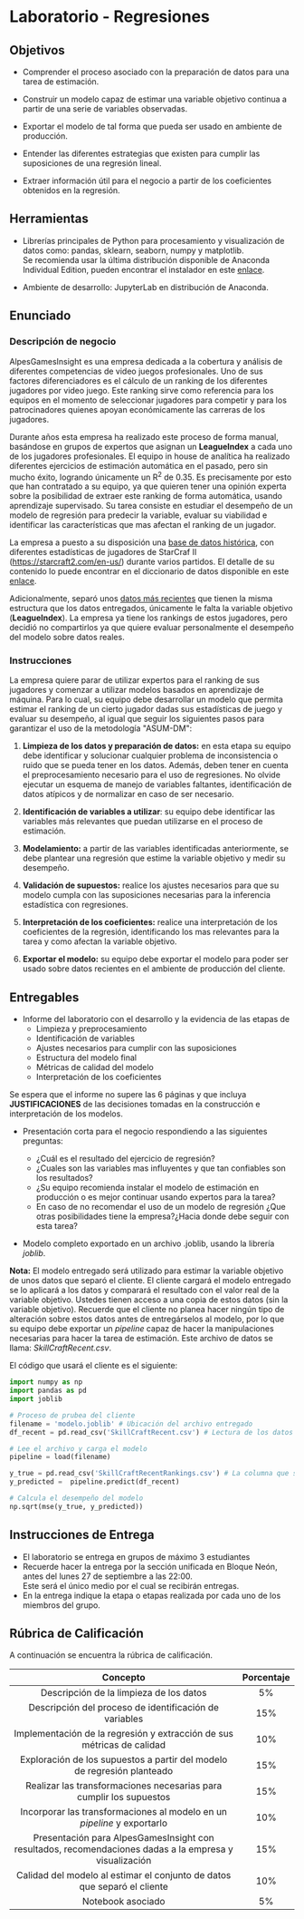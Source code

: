 # Laboratorio  - Regresiones

## Objetivos

- Comprender el proceso asociado con la preparación de datos para una tarea de estimación.

- Construir un modelo capaz de estimar una variable objetivo continua a partir de una serie de variables observadas.

- Exportar el modelo de tal forma que pueda ser usado en ambiente de producción.

- Entender las diferentes estrategias que existen para cumplir las suposiciones de una regresión lineal.

- Extraer información útil para el negocio a partir de los coeficientes obtenidos en la regresión.


## Herramientas

- Librerías principales de Python para procesamiento y visualización de datos como: pandas, sklearn, seaborn, numpy y matplotlib.  
    Se recomienda usar la última distribución disponible de Anaconda Individual Edition, pueden encontrar el instalador en este [enlace](https://www.anaconda.com/products/individual). 

- Ambiente de desarrollo: JupyterLab en distribución de Anaconda.  

## Enunciado

### Descripción de negocio

AlpesGamesInsight es una empresa dedicada a la cobertura y análisis de diferentes competencias de video juegos profesionales. Uno de sus factores diferenciadores es el cálculo de un ranking de los diferentes jugadores por video juego. Este ranking sirve como referencia para los equipos en el momento de seleccionar jugadores para competir y para los patrocinadores quienes apoyan económicamente las carreras de los jugadores. 

Durante años esta empresa ha realizado este proceso de forma manual, basándose en grupos de expertos que asignan un **LeagueIndex** a cada uno de los jugadores profesionales. 
El equipo in house de analítica ha realizado diferentes ejercicios de estimación automática en el pasado, pero sin mucho éxito, logrando únicamente un  R<sup>2</sup> de 0.35. Es precisamente por esto que han contratado a su equipo, ya que quieren tener una opinión experta sobre la posibilidad de extraer este ranking de forma automática, usando aprendizaje supervisado. Su tarea consiste en estudiar el desempeño de un modelo de regresión para predecir la variable, evaluar su viabilidad e identificar las características que mas afectan el ranking de un jugador.

La empresa a puesto a su disposición una [base de datos histórica](data/SkillCraftHistoric.csv), con diferentes estadísticas de jugadores de StarCraf II (https://starcraft2.com/en-us/) durante varios partidos. 
El detalle de su contenido lo puede encontrar en el diccionario de datos disponible en este [enlace](data/data_dictionary.md).

Adicionalmente, separó unos [datos más recientes](data/SkillCraftRecent.csv) que tienen la misma estructura que los datos entregados, únicamente le falta la variable objetivo (**LeagueIndex**). La empresa ya tiene los rankings de estos jugadores, pero decidió no compartirlos ya que quiere evaluar personalmente el desempeño del modelo sobre datos reales.


### Instrucciones 

La empresa quiere parar de utilizar expertos para el ranking de sus jugadores y comenzar a utilizar modelos basados en aprendizaje de máquina. 
Para lo cual, su equipo debe desarrollar un modelo que permita estimar el ranking de un cierto jugador dadas sus estadísticas de juego y evaluar su desempeño, al igual que seguir los siguientes pasos para garantizar el uso de la metodología "ASUM-DM":

1. **Limpieza de los datos y preparación de datos:** en esta etapa su equipo debe identificar y solucionar cualquier problema de inconsistencia o ruido que se pueda tener en los datos. Además, deben tener en cuenta el preprocesamiento necesario para el uso de regresiones. No olvide ejecutar un esquema de manejo de variables faltantes, identificación de datos atípicos y de normalizar en caso de ser necesario.

2. **Identificación de variables a utilizar**: su equipo debe identificar las variables más relevantes que puedan utilizarse en el proceso de estimación. 

3. **Modelamiento:** a partir de las variables identificadas anteriormente, se debe plantear una regresión que estime la variable objetivo y medir su desempeño.

4. **Validación de supuestos:** realice los ajustes necesarios para que su modelo cumpla con las suposiciones necesarias para la inferencia estadística con regresiones.

5. **Interpretación de los coeficientes:** realice una interpretación de los coeficientes de la regresión, identificando los mas relevantes para la tarea y como afectan la variable objetivo.

6. **Exportar el modelo:** su equipo debe exportar el modelo para poder ser usado sobre datos recientes en el ambiente de producción del cliente.



## Entregables

* Informe del laboratorio con el desarrollo y la evidencia de las etapas de
	* Limpieza y  preprocesamiento
	* Identificación de variables
	* Ajustes necesarios para cumplir con las suposiciones
	* Estructura del modelo final
	* Métricas de calidad del modelo
	* Interpretación de los coeficientes

Se espera que el informe no supere las 6 páginas y que incluya **JUSTIFICACIONES** de las decisiones tomadas en la construcción e interpretación de los modelos.

* Presentación corta para el negocio respondiendo a las siguientes preguntas:

	* ¿Cuál es  el resultado del ejercicio de regresión?	
	* ¿Cuales son las variables mas influyentes y que tan confiables son los resultados?
	* ¿Su equipo recomienda instalar el modelo de estimación en producción o es mejor continuar usando expertos para la tarea?
	* En caso de no recomendar el uso de un modelo de regresión ¿Que otras posibilidades tiene la empresa?¿Hacia donde debe seguir con esta tarea?

* Modelo completo exportado en un archivo .joblib, usando la librería *joblib*. 



**Nota:** 
El modelo entregado será utilizado para estimar la variable objetivo de unos datos que separó el cliente. El cliente cargará el modelo entregado se lo aplicará a los datos y comparará el resultado con el valor real de la variable  objetivo. Ustedes tienen acceso a una copia de estos datos (sin la variable objetivo). Recuerde que el cliente no planea hacer ningún tipo de alteración sobre estos datos antes de entregárselos al modelo, por lo que su equipo debe exportar un *pipeline* capaz de hacer la manipulaciones  necesarias para hacer la tarea de estimación. Este archivo de datos se llama: *SkillCraftRecent.csv*.

El código que usará el cliente es el siguiente:

```python
import numpy as np
import pandas as pd
import joblib

# Proceso de prubea del cliente
filename = 'modelo.joblib' # Ubicación del archivo entregado
df_recent = pd.read_csv('SkillCraftRecent.csv') # Lectura de los datos recientes

# Lee el archivo y carga el modelo
pipeline = load(filename)

y_true = pd.read_csv('SkillCraftRecentRankings.csv') # La columna que solo el cliente tiene
y_predicted =  pipeline.predict(df_recent)

# Calcula el desempeño del modelo
np.sqrt(mse(y_true, y_predicted))

```



## Instrucciones de Entrega
- El laboratorio se entrega en grupos de máximo 3 estudiantes
- Recuerde hacer la entrega por la sección unificada en Bloque Neón, antes del lunes 27 de septiembre a las 22:00.   
  Este será el único medio por el cual se recibirán entregas.
- En la entrega indique la etapa o etapas realizada por cada uno de los miembros del grupo.

## Rúbrica de Calificación

A continuación se encuentra la rúbrica de calificación.


| Concepto | Porcentaje |
|:---:|:---:|
| Descripción de la limpieza de los datos  | 5% |
| Descripción del proceso de identificación de variables | 15% |
| Implementación de la regresión y extracción de sus métricas de calidad  | 10% |
| Exploración de los supuestos a partir del modelo de regresión planteado | 15% |
| Realizar las transformaciones necesarias  para cumplir los supuestos | 15% |
| Incorporar las transformaciones al modelo en un *pipeline* y exportarlo | 10% |
| Presentación para AlpesGamesInsight con resultados, recomendaciones dadas a la empresa y visualización | 15% |
| Calidad del modelo al estimar el conjunto de datos que separó el cliente | 10% |
| Notebook asociado | 5% |


